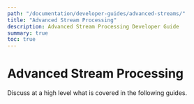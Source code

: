 ```yaml
---
path: "/documentation/developer-guides/advanced-streams/"
title: "Advanced Stream Processing"
description: Advanced Stream Processing Developer Guide
summary: true
toc: true
---
```


# Advanced Stream Processing

Discuss at a high level what is covered in the following guides.



